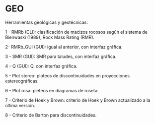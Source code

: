 # GEO
Herramientas geológicas y geotécnicas:

1 - RMRb (CLI):  clasificación de macizos rocosos según el sistema de Bienwaski (1989), Rock Mass Rating (RMR).

2- RMRb_GUI (GUI): igual al anterior, con interfaz gráfica.

3 - SMR (GUI): SMR para taludes, con interfaz gráfica.

4 - Q (GUI): Q, con interfaz gráfica.

5 - Plot stereo: ploteos de discontinuidades en proyecciones estereográficas.

6 - Plot rosa: pleteos en diagramas de roseta.

7 - Criterio de Hoek y Brown: criterio de Hoek y Brown actualizado a la última versión.

8 - Criterio de Barton para discontinuidades.
